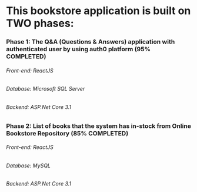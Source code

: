 # This bookstore application is built on TWO phases:

### Phase 1: The Q&A (Questions & Answers) application with authenticated user by using auth0 platform (95% COMPLETED)
   ###### Front-end: ReactJS
   ###### Database: Microsoft SQL Server
   ###### Backend: ASP.Net Core 3.1
   

### Phase 2: List of books that the system has in-stock from Online Bookstore Repository (85% COMPLETED)
   ###### Front-end: ReactJS
   ###### Database: MySQL
   ###### Backend: ASP.Net Core 3.1
